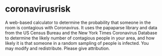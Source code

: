 # coronavirusrisk
A web-based calculator to determine the probability that someone in the room is contagious with Coronavirus.
It uses the papaparse library and data from the US Census Bureau and the New York Times Coronavirus Database
to determine the likely number of contagious people in your area, and how likely it is that someone in a random
sampling of people is infected.
You may modify and redistribute. Please give attribution.
